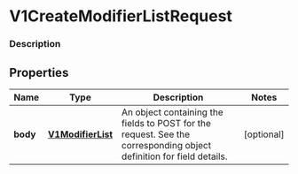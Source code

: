 
# V1CreateModifierListRequest

### Description



## Properties
Name | Type | Description | Notes
------------ | ------------- | ------------- | -------------
**body** | [**V1ModifierList**](V1ModifierList.md) | An object containing the fields to POST for the request.  See the corresponding object definition for field details. |  [optional]



